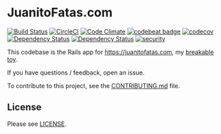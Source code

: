 # JuanitoFatas.com

[![Build Status](https://travis-ci.org/JuanitoFatas/JuanitoFatas.svg?branch=master)][travis]
[![CircleCI](https://circleci.com/gh/JuanitoFatas/JuanitoFatas.svg?style=svg)][circle]
[![Code Climate](https://codeclimate.com/github/JuanitoFatas/JuanitoFatas/badges/gpa.svg)][code-climate]
[![codebeat badge](https://codebeat.co/badges/888042b1-98bd-405e-95f0-61fa0be6ad45)][codebeat]
[![codecov](https://codecov.io/gh/JuanitoFatas/JuanitoFatas/branch/master/graph/badge.svg)][codecov]
[![Dependency Status](https://dependencyci.com/github/JuanitoFatas/JuanitoFatas/badge)][dependencyci]
[![Dependency Status](https://gemnasium.com/badges/github.com/JuanitoFatas/JuanitoFatas.svg)][gemnasium]
[![security](https://hakiri.io/github/JuanitoFatas/JuanitoFatas/master.svg)][hakiri]

[travis]: https://travis-ci.org/JuanitoFatas/JuanitoFatas
[circle]: https://circleci.com/gh/JuanitoFatas/JuanitoFatas
[code-climate]: https://codeclimate.com/github/JuanitoFatas/JuanitoFatas
[codebeat]: https://codebeat.co/projects/github-com-juanitofatas-juanitofatas
[codecov]: https://codecov.io/gh/JuanitoFatas/JuanitoFatas
[dependencyci]: https://dependencyci.com/github/JuanitoFatas/JuanitoFatas
[hakiri]: https://hakiri.io/github/JuanitoFatas/JuanitoFatas/master
[gemnasium]: https://gemnasium.com/github.com/JuanitoFatas/JuanitoFatas

This codebase is the Rails app for https://juanitofatas.com, my [breakable toy][breakable-toy].

If you have questions / feedback, open an issue.

To contribute to this project, see the [CONTRIBUTING.md][] file.

[CONTRIBUTING.md]: CONTRIBUTING.md
[breakable-toy]: http://chimera.labs.oreilly.com/books/1234000001813/ch05.html#breakable_toys

## License

Please see [LICENSE][].

[LICENSE]: https://github.com/JuanitoFatas/JuanitoFatas/blob/master/LICENSE
